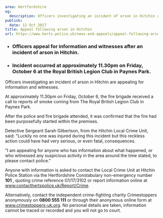 ```yaml
area: Hertfordshire
og:
  description: Officers investigating an incident of arson in Hitchin are appealing for information and witnesses.
publish:
  date: 12 Oct 2017
title: Appeal following arson in Hitchin
url: https://www.herts.police.uk/news-and-appeals/appeal-following-arson-Hitchin
```

* ### Officers appeal for information and witnesses after an incident of arson in Hitchin.

 * ### Incident occurred at approximately 11.30pm on Friday, October 6 at the Royal British Legion Club in Paynes Park.

Officers investigating an incident of arson in Hitchin are appealing for information and witnesses.

At approximately 11.30pm on Friday, October 6, the fire brigade received a call to reports of smoke coming from The Royal British Legion Club in Paynes Park.

After the police and fire brigade attended, it was confirmed that the fire had been purposefully started within the premises.

Detective Sergeant Sarah Gilbertson, from the Hitchin Local Crime Unit, said: "Luckily no one was injured during this incident but this reckless action could have had very serious, or even fatal, consequences.

"I am appealing for anyone who has information about what happened, or who witnessed any suspicious activity in the area around the time stated, to please contact police."

Anyone with information is asked to contact the Local Crime Unit at Hitchin Police Station via the Hertfordshire Constabulary non-emergency number **101** , quoting crime reference G1/17/3102 or report information online at www.contacthertspolice.uk/Report/Crime.

Alternatively, contact the independent crime-fighting charity Crimestoppers anonymously on **0800 555 111** or through their anonymous online form at www.crimestoppers-uk.org. No personal details are taken, information cannot be traced or recorded and you will not go to court.
